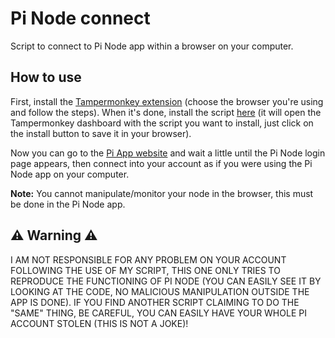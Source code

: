 # Pi Node connect
Script to connect to Pi Node app within a browser on your computer.

## How to use
First, install the [Tampermonkey extension](https://www.tampermonkey.net/) (choose the browser you're using and follow the steps). When it's done, install the script [here](https://github.com/b-derouet/pi-node-connect/raw/main/pi-node-connect.user.js) (it will open the Tampermonkey dashboard with the script you want to install, just click on the install button to save it in your browser).

Now you can go to the [Pi App website](https://app-cdn.minepi.com) and wait a little until the Pi Node login page appears, then connect into your account as if you were using the Pi Node app on your computer.

**Note:** You cannot manipulate/monitor your node in the browser, this must be done in the Pi Node app.

## ⚠️ Warning ⚠️
I AM NOT RESPONSIBLE FOR ANY PROBLEM ON YOUR ACCOUNT FOLLOWING THE USE OF MY SCRIPT, THIS ONE ONLY TRIES TO REPRODUCE THE FUNCTIONING OF PI NODE (YOU CAN EASILY SEE IT BY LOOKING AT THE CODE, NO MALICIOUS MANIPULATION OUTSIDE THE APP IS DONE). IF YOU FIND ANOTHER SCRIPT CLAIMING TO DO THE "SAME" THING, BE CAREFUL, YOU CAN EASILY HAVE YOUR WHOLE PI ACCOUNT STOLEN (THIS IS NOT A JOKE)!